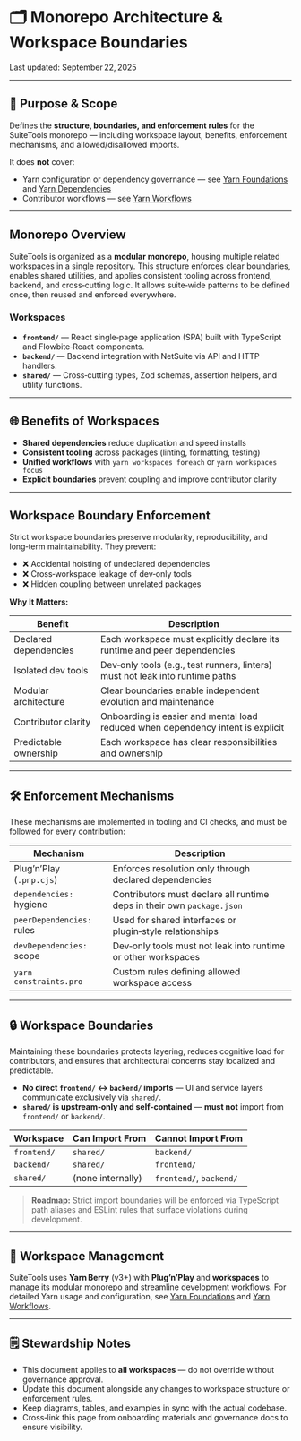 # 🗂️ Monorepo Architecture & Workspace Boundaries

Last updated: September 22, 2025

---

## 🎯 Purpose & Scope

Defines the **structure, boundaries, and enforcement rules** for the SuiteTools monorepo — including workspace layout, benefits, enforcement mechanisms, and allowed/disallowed imports.

It does **not** cover:

- Yarn configuration or dependency governance — see [Yarn Foundations](../guides/yarn.md) and [Yarn Dependencies](../governance/standards/yarn-dependencies.md)
- Contributor workflows — see [Yarn Workflows](../guides/yarn-workflows.md)

---

## Monorepo Overview

SuiteTools is organized as a **modular monorepo**, housing multiple related workspaces in a single repository.
This structure enforces clear boundaries, enables shared utilities, and applies consistent tooling across frontend, backend, and cross‑cutting logic.
It allows suite‑wide patterns to be defined once, then reused and enforced everywhere.

### Workspaces

- **`frontend/`** — React single‑page application (SPA) built with TypeScript and Flowbite‑React components.
- **`backend/`** — Backend integration with NetSuite via API and HTTP handlers.
- **`shared/`** — Cross‑cutting types, Zod schemas, assertion helpers, and utility functions.

---

## 🌐 Benefits of Workspaces

- **Shared dependencies** reduce duplication and speed installs
- **Consistent tooling** across packages (linting, formatting, testing)
- **Unified workflows** with `yarn workspaces foreach` or `yarn workspaces focus`
- **Explicit boundaries** prevent coupling and improve contributor clarity

---

## Workspace Boundary Enforcement

Strict workspace boundaries preserve modularity, reproducibility, and long‑term maintainability.
They prevent:

- ❌ Accidental hoisting of undeclared dependencies
- ❌ Cross‑workspace leakage of dev‑only tools
- ❌ Hidden coupling between unrelated packages

**Why It Matters:**

| Benefit                | Description                                                                     |
|------------------------|---------------------------------------------------------------------------------|
| Declared dependencies  | Each workspace must explicitly declare its runtime and peer dependencies        |
| Isolated dev tools     | Dev‑only tools (e.g., test runners, linters) must not leak into runtime paths   |
| Modular architecture   | Clear boundaries enable independent evolution and maintenance                   |
| Contributor clarity    | Onboarding is easier and mental load reduced when dependency intent is explicit |
| Predictable ownership  | Each workspace has clear responsibilities and ownership                         |

---

## 🛠️ Enforcement Mechanisms

These mechanisms are implemented in tooling and CI checks, and must be followed for every contribution:

| Mechanism                  | Description                                                             |
|----------------------------|-------------------------------------------------------------------------|
| Plug’n’Play (`.pnp.cjs`)   | Enforces resolution only through declared dependencies                  |
| `dependencies:` hygiene    | Contributors must declare all runtime deps in their own `package.json`  |
| `peerDependencies:` rules  | Used for shared interfaces or plugin‑style relationships                |
| `devDependencies:` scope   | Dev‑only tools must not leak into runtime or other workspaces           |
| `yarn constraints.pro`     | Custom rules defining allowed workspace access                          |

---

## 🔒 Workspace Boundaries

Maintaining these boundaries protects layering, reduces cognitive load for contributors, and ensures that architectural concerns stay localized and predictable.

- **No direct `frontend/` ↔ `backend/` imports** — UI and service layers communicate exclusively via `shared/`.
- **`shared/` is upstream‑only and self‑contained** — **must not** import from `frontend/` or `backend/`.

| Workspace   | Can Import From   | Cannot Import From      |
|-------------|-------------------|-------------------------|
| `frontend/` | `shared/`         | `backend/`              |
| `backend/`  | `shared/`         | `frontend/`             |
| `shared/`   | (none internally) | `frontend/`, `backend/` |

> **Roadmap:** Strict import boundaries will be enforced via TypeScript path aliases and ESLint rules that surface violations during development.

---

## 🧩 Workspace Management

SuiteTools uses **Yarn Berry** (v3+) with **Plug’n’Play** and **workspaces** to manage its modular monorepo and streamline development workflows.
For detailed Yarn usage and configuration, see [Yarn Foundations](../guides/yarn.md) and [Yarn Workflows](../guides/yarn-workflows.md).

---

## 🗒️ Stewardship Notes

- This document applies to **all workspaces** — do not override without governance approval.
- Update this document alongside any changes to workspace structure or enforcement rules.
- Keep diagrams, tables, and examples in sync with the actual codebase.
- Cross‑link this page from onboarding materials and governance docs to ensure visibility.
